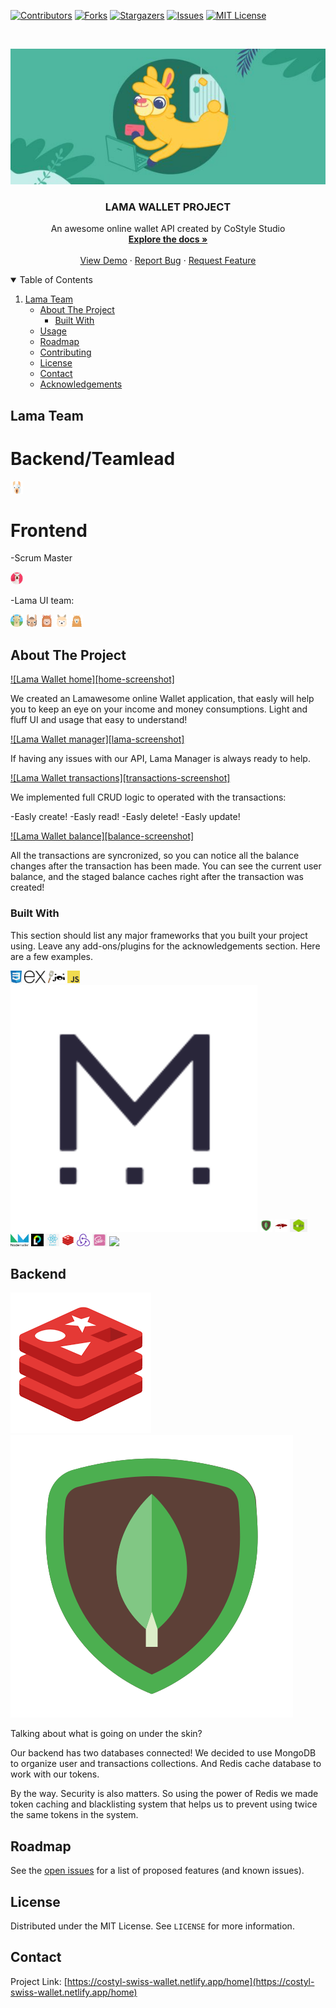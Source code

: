 [![Contributors][contributors-shield]][contributors-url]
[![Forks][forks-shield]][forks-url]
[![Stargazers][stars-shield]][stars-url]
[![Issues][issues-shield]][issues-url]
[![MIT License][license-shield]][license-url]

<!-- PROJECT LOGO -->
<br />
<p align="center">
  <a href="https://github.com/othneildrew/Best-README-Template">
    <img src="./assets/lama.jpg" alt="Logo">
  </a>

  <h3 align="center">LAMA WALLET PROJECT</h3>

  <p align="center">
    An awesome online wallet API created by CoStyle Studio
    <br />
    <a href="https://github.com/RomanKonopelko/CoStyle_Backend"><strong>Explore the docs »</strong></a>
    <br />
    <br />
    <a href="https://github.com/RomanKonopelko/CoStyle_Backend">View Demo</a>
    ·
    <a href="https://github.com/RomanKonopelko/CoStyle_Backend/issues">Report Bug</a>
    ·
    <a href="https://github.com/RomanKonopelko/CoStyle_Backend/issues">Request Feature</a>
  </p>
</p>

<!-- TABLE OF CONTENTS -->
<details open="open">
  <summary>Table of Contents</summary>
  <ol>
   <li>
      <a href="#team">Lama Team</a>
      <ul>
    <li>
      <a href="#about-the-project">About The Project</a>
      <ul>
        <li><a href="#built-with">Built With</a></li>
      </ul>
    </li>
    <li><a href="#usage">Usage</a></li>
    <li><a href="#roadmap">Roadmap</a></li>
    <li><a href="#contributing">Contributing</a></li>
    <li><a href="#license">License</a></li>
    <li><a href="#contact">Contact</a></li>
    <li><a href="#acknowledgements">Acknowledgements</a></li>
  </ol>
</details>

<!-- ABOUT THE PROJECT -->

## Lama Team

# Backend/Teamlead

<a href="https://github.com/" title="Roman"><img height="20" src="assets/Roman.png" /></a>

# Frontend

-Scrum Master

<a href="https://github.com/" title="GitHub"><img height="20" src="assets/Katya.png" /></a>

-Lama UI team:

<a href="https://github.com/" title="GitHub"><img height="20" src="assets/Jenya.png" /></a>
<a href="https://github.com/" title="GitHub"><img height="20" src="assets/Huracan.png" /></a>
<a href="https://github.com/" title="GitHub"><img height="20" src="assets/Sveta.png" /></a>
<a href="https://github.com/" title="GitHub"><img height="20" src="assets/Ravshan.png" /></a>
<a href="https://github.com/" title="GitHub"><img height="20" src="assets/Andrey.png" /></a>

## About The Project

[![Lama Wallet home][home-screenshot]](https://costyl-swiss-wallet.netlify.app/home)

We created an Lamawesome online Wallet application, that easly will help you to keep an eye on your income and money consumptions. Light and fluff UI and usage that easy to understand!

[![Lama Wallet manager][lama-screenshot]](https://costyl-swiss-wallet.netlify.app/home)

If having any issues with our API, Lama Manager is always ready to help.

[![Lama Wallet transactions][transactions-screenshot]](https://costyl-swiss-wallet.netlify.app/home)

We implemented full CRUD logic to operated with the transactions:

-Easly create!
-Easly read!
-Easly delete!
-Easly update!

[![Lama Wallet balance][balance-screenshot]](https://costyl-swiss-wallet.netlify.app/home)

All the transactions are syncronized, so you can notice all the balance changes after the transaction has been made. You can see the current user balance, and the staged balance caches right after the transaction was created!

### Built With

This section should list any major frameworks that you built your project using. Leave any add-ons/plugins for the acknowledgements section. Here are a few examples.

<a href="https://github.com/" title="GitHub"><img height="20" src="assets/icons/css.png" /></a>
<a href="https://github.com/" title="GitHub"><img height="20" src="assets/icons/express.png" /></a>
<a href="https://github.com/" title="GitHub"><img height="20" src="assets/icons/joi.png" /></a>
<a href="https://github.com/" title="GitHub"><img height="20" src="assets/icons/js.png" /></a>
<a href="https://github.com/" title="GitHub"><img src="assets/icons/mailigen.png" /></a>
<a href="https://github.com/" title="GitHub"><img height="20" src="assets/icons/mongodb.png" /></a>
<a href="https://github.com/" title="GitHub"><img height="20" src="assets/icons/mongoose.png" /></a>
<a href="https://github.com/" title="GitHub"><img height="20" src="assets/icons/node.png" /></a>
<a href="https://github.com/" title="GitHub"><img height="20" src="assets/icons/nodemailer.png" /></a>
<a href="https://github.com/" title="GitHub"><img height="20" src="assets/icons/passport.png" /></a>
<a href="https://github.com/" title="GitHub"><img height="20" src="assets/icons/react.png" /></a>
<a href="https://github.com/" title="GitHub"><img height="20" src="assets/icons/redis.png" /></a>
<a href="https://github.com/" title="GitHub"><img height="20" src="assets/icons/redux.png" /></a>
<a href="https://github.com/" title="GitHub"><img height="20" src="assets/icons/sass.png" /></a>
<a href="https://github.com/" title="GitHub"><img height="20" src="assets/icons/.png" /></a>

## Backend

<a href="https://github.com/" title="GitHub"><img src="assets/icons/redis.png" /></a>
<a href="https://github.com/" title="GitHub"><img src="assets/icons/mongodb.png" /></a>

Talking about what is going on under the skin?

Our backend has two databases connected! We decided to use MongoDB to organize user and transactions collections. And Redis cache database to work with our tokens.

By the way. Security is also matters. So using the power of Redis we made token caching and blacklisting system that helps us to prevent using twice the same tokens in the system.

## Roadmap

See the [open issues](https://github.com/RomanKonopelko/CoStyle_Backend/issues) for a list of proposed features (and known issues).

## License

Distributed under the MIT License. See `LICENSE` for more information.

<!-- CONTACT -->

## Contact

Project Link: [https://costyl-swiss-wallet.netlify.app/home](https://costyl-swiss-wallet.netlify.app/home)

<!-- ACKNOWLEDGEMENTS -->

<!-- MARKDOWN LINKS & IMAGES -->

[home-screen]: assets/screenshots/home.png
[balance-screen]: assets/screenshots/balance.png
[lama-screen]: assets/screenshots/lama.png
[transactions-screen]: assets/screenshots/transactions.png
[contributors-shield]: https://img.shields.io/github/contributors/RomanKonopelko/CoStyle_Backend.svg?style=for-the-badge
[contributors-url]: https://github.com/RomanKonopelko/CoStyle_Backend/graphs/contributors
[forks-shield]: https://img.shields.io/github/forks/RomanKonopelko/CoStyle_Backend.svg?style=for-the-badge
[forks-url]: https://github.com/RomanKonopelko/CoStyle_Backend/network/members
[stars-shield]: https://img.shields.io/github/stars/RomanKonopelko/CoStyle_Backend.svg?style=for-the-badge
[stars-url]: https://github.com/RomanKonopelko/CoStyle_Backend/stargazers
[issues-shield]: https://img.shields.io/github/issues/RomanKonopelko/CoStyle_Backend.svg?style=for-the-badge
[issues-url]: https://github.com/RomanKonopelko/CoStyle_Backend/issues
[license-shield]: https://img.shields.io/github/license/RomanKonopelko/CoStyle_Backend.svg?style=for-the-badge
[license-url]: https://github.com/RomanKonopelko/CoStyle_Backend/blob/master/LICENSE.txt
